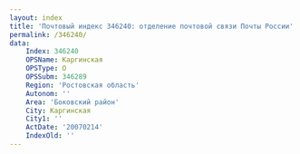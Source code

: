 ```yaml
---
layout: index
title: 'Почтовый индекс 346240: отделение почтовой связи Почты России'
permalink: /346240/
data:
    Index: 346240
    OPSName: Каргинская
    OPSType: О
    OPSSubm: 346289
    Region: 'Ростовская область'
    Autonom: ''
    Area: 'Боковский район'
    City: Каргинская
    City1: ''
    ActDate: '20070214'
    IndexOld: ''
---
```

